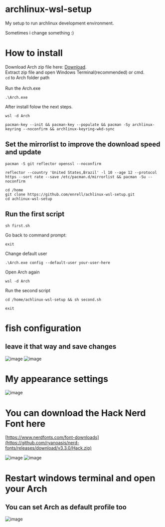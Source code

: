 # archlinux-wsl-setup
My setup to run archlinux development environment.

Sometimes i change something :)


# How to install <br>

Download Arch zip file here: [Download](https://github.com/yuk7/ArchWSL/releases).<br>
Extract zip file and open Windows Terminal(recommended) or cmd. <br>
<code>cd</code> to Arch folder path <br><br>
Run the Arch.exe
````
.\Arch.exe
````
After install folow the next steps.
````
wsl -d Arch
````
````
pacman-key --init && pacman-key --populate && pacman -Sy archlinux-keyring --noconfirm && archlinux-keyring-wkd-sync
````
## Set the mirrorlist to improve the download speed and update
````
pacman -S git reflector openssl --noconfirm
````
````
reflector --country 'United States,Brazil' -l 10 --age 12 --protocol https --sort rate --save /etc/pacman.d/mirrorlist && pacman -Su --noconfirm
````
````
cd /home
git clone https://github.com/enrell/achlinux-wsl-setup.git
cd achlinux-wsl-setup
````
## Run the first script
````
sh first.sh
````
Go back to command prompt:
````
exit
````
Change default user
````
.\Arch.exe config --default-user your-user-here
````
Open Arch again
````
wsl -d Arch
````
Run the second script
````
cd /home/achlinux-wsl-setup && sh second.sh
````
````
exit
````
# fish configuration
## leave it that way and save changes
![image](https://github.com/user-attachments/assets/b2e20e0a-a5ce-43d8-b60a-f7b2393f3105)
![image](https://github.com/user-attachments/assets/12ca1539-a30a-49cc-a87f-7aa524a7824e)

# My appearance settings
![image](https://github.com/user-attachments/assets/a7f4980f-c7a2-47d7-a726-cf21a9a4ce35)

# You can download the Hack Nerd Font here
[https://www.nerdfonts.com/font-downloads](https://github.com/ryanoasis/nerd-fonts/releases/download/v3.3.0/Hack.zip)

![image](https://github.com/user-attachments/assets/d851b7c2-4550-48a4-a024-785cf525ecb9)
![image](https://github.com/user-attachments/assets/7f958007-dd4e-4af8-98ad-5970c8b02157)

# Restart windows terminal and open your Arch
## You can set Arch as default profile too
![image](https://github.com/user-attachments/assets/46050fc8-10b7-4f2a-ab72-1e55eb1c3ca7)

